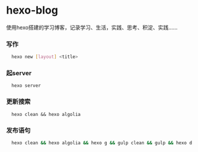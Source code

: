 # hexo-blog
  使用hexo搭建的学习博客，记录学习、生活，实践、思考、积淀、实践……

### 写作
``` bash
  hexo new [layout] <title>
```

### 起server

```
  hexo server
```

### 更新搜索
```
  hexo clean && hexo algolia
```

### 发布语句
``` bash
  hexo clean && hexo algolia && hexo g && gulp clean && gulp && hexo d
```
